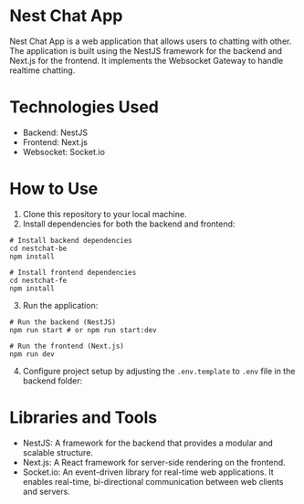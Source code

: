 # Nest Chat App
Nest Chat App is a web application that allows users to chatting with other. The application is built using the NestJS framework for the backend and Next.js for the frontend. It implements the Websocket Gateway to handle realtime chatting.

# Technologies Used
- Backend: NestJS
- Frontend: Next.js
- Websocket: Socket.io

# How to Use
1. Clone this repository to your local machine.
2. Install dependencies for both the backend and frontend:
```
# Install backend dependencies
cd nestchat-be
npm install

# Install frontend dependencies
cd nestchat-fe
npm install
```

3. Run the application:
```
# Run the backend (NestJS)
npm run start # or npm run start:dev

# Run the frontend (Next.js)
npm run dev
```
4. Configure project setup by adjusting the `.env.template` to `.env` file in the backend folder:

# Libraries and Tools
- NestJS: A framework for the backend that provides a modular and scalable structure.
- Next.js: A React framework for server-side rendering on the frontend.
- Socket.io: An event-driven library for real-time web applications. It enables real-time, bi-directional communication between web clients and servers.
